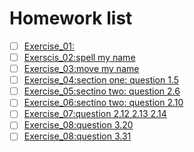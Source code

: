 # Homework list
- [ ] [Exercise_01:]() 
- [ ] [Exerscis_02:spell my name](https://www.zybuluo.com/nan-zhang/note/505284) 
- [ ] [Exercise_03:move my name](https://www.zybuluo.com/nan-zhang/note/513169) 
- [ ] [Exercise_04:section one: question 1.5](https://www.zybuluo.com/nan-zhang/note/525846) 
- [ ] [Exercise_05:sectino two: question 2.6](https://www.zybuluo.com/nan-zhang/note/534137) 
- [ ] [Exercise_06:sectino two: question 2.10](https://www.zybuluo.com/nan-zhang/note/542418) 
- [ ] [Exercise_07:question 2.12 2.13 2.14](https://www.zybuluo.com/nan-zhang/note/558042) 
- [ ] [Exercise_08:question 3.20](https://www.zybuluo.com/nan-zhang/note/565996) 
- [ ] [Exercise_08:question 3.31](https://www.zybuluo.com/nan-zhang/note/573724)

